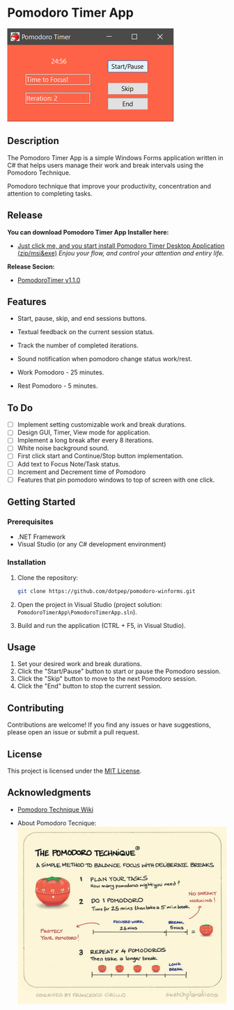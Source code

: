 # Pomodoro Timer App

![Pomodoro Timer App](app_demo.png)

## Description

The Pomodoro Timer App is a simple Windows Forms application written in C# that helps users manage their work and break intervals using the Pomodoro Technique.

Pomodoro technique that improve your productivity, concentration and attention to completing tasks.

## Release

**You can download Pomodoro Timer App Installer here:**

- [Just click me, and you start install Pomodoro Timer Desktop Application (zip/msi&exe)](https://github.com/dotpep/pomodoro-winforms/files/13745629/Release_v1.1_Installer_PomodoroTimerApp.zip)
*Enjou your flow, and control your attention and entiry life.*

**Release Secion:**

- [PomodoroTimer v1.1.0](https://github.com/dotpep/pomodoro-winforms/releases/tag/v1.1.0)

## Features

- Start, pause, skip, and end sessions buttons.
- Textual feedback on the current session status.
- Track the number of completed iterations.
- Sound notification when pomodoro change status work/rest.

- Work Pomodoro - 25 minutes.
- Rest Pomodoro - 5 minutes.

## To Do

- [ ] Implement setting customizable work and break durations.
- [ ] Design GUI, Timer, View mode for application.
- [ ] Implement a long break after every 8 iterations.
- [ ] White noise background sound.
- [ ] First click start and Continue/Stop button implementation.
- [ ] Add text to Focus Note/Task status.
- [ ] Increment and Decrement time of Pomodoro
- [ ] Features that pin pomodoro windows to top of screen with one click.

## Getting Started

### Prerequisites

- .NET Framework
- Visual Studio (or any C# development environment)

### Installation

1. Clone the repository:

    ```bash
    git clone https://github.com/dotpep/pomodoro-winforms.git
    ```

2. Open the project in Visual Studio (project solution: `PomodoroTimerApp\PomodoroTimerApp.sln`).
3. Build and run the application (CTRL + F5, in Visual Studio).

## Usage

1. Set your desired work and break durations.
2. Click the "Start/Pause" button to start or pause the Pomodoro session.
3. Click the "Skip" button to move to the next Pomodoro session.
4. Click the "End" button to stop the current session.

## Contributing

Contributions are welcome! If you find any issues or have suggestions, please open an issue or submit a pull request.

## License

This project is licensed under the [MIT License](LICENSE).

## Acknowledgments

- [Pomodoro Technique Wiki](https://en.wikipedia.org/wiki/Pomodoro_Technique)

- About Pomodoro Tecnique:
![About Pomodoro Tecnique](pomodoro_technique.png)
